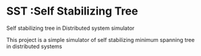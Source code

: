 # SST :Self Stabilizing Tree
Self stabilizing tree in Distributed system simulator

This project is a simple simulator of self stabilizing minimum spanning tree in distributed systems
